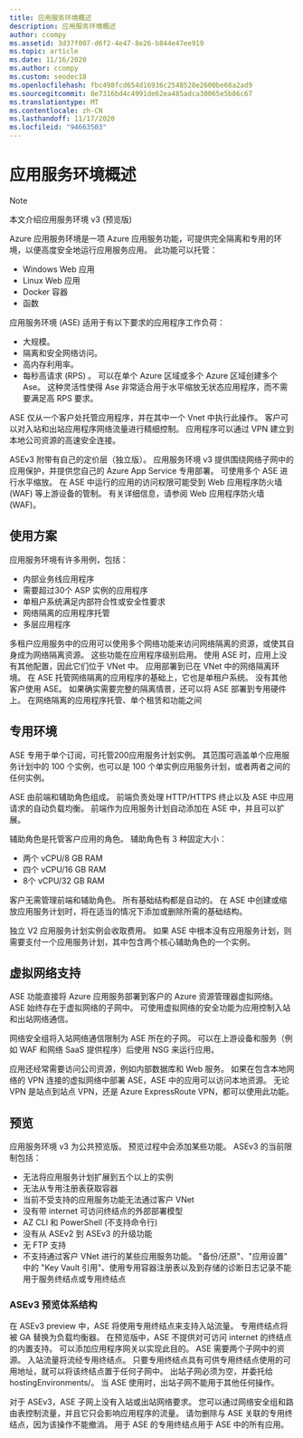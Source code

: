 ```yaml
---
title: 应用服务环境概述
description: 应用服务环境概述
author: ccompy
ms.assetid: 3d37f007-d6f2-4e47-8e26-b844e47ee919
ms.topic: article
ms.date: 11/16/2020
ms.author: ccompy
ms.custom: seodec18
ms.openlocfilehash: fbc498fcd654d16936c2548528e2600be68a2ad9
ms.sourcegitcommit: 8e7316bd4c4991de62ea485adca30065e5b86c67
ms.translationtype: MT
ms.contentlocale: zh-CN
ms.lasthandoff: 11/17/2020
ms.locfileid: "94663503"
---
```

# <a name="app-service-environment-overview"></a>应用服务环境概述 

> [!NOTE]
> 本文介绍应用服务环境 v3 (预览版) 
> 

Azure 应用服务环境是一项 Azure 应用服务功能，可提供完全隔离和专用的环境，以便高度安全地运行应用服务应用。 此功能可以托管：

- Windows Web 应用
- Linux Web 应用
- Docker 容器
- 函数

应用服务环境 (ASE) 适用于有以下要求的应用程序工作负荷：

- 大规模。
- 隔离和安全网络访问。
- 高内存利用率。
- 每秒高请求 (RPS) 。 可以在单个 Azure 区域或多个 Azure 区域创建多个 Ase。 这种灵活性使得 Ase 非常适合用于水平缩放无状态应用程序，而不需要满足高 RPS 要求。

ASE 仅从一个客户处托管应用程序，并在其中一个 Vnet 中执行此操作。 客户可以对入站和出站应用程序网络流量进行精细控制。 应用程序可以通过 VPN 建立到本地公司资源的高速安全连接。

ASEv3 附带有自己的定价层（独立版）。
应用服务环境 v3 提供围绕网络子网中的应用保护，并提供您自己的 Azure App Service 专用部署。
可使用多个 ASE 进行水平缩放。 在 ASE 中运行的应用的访问权限可能受到 Web 应用程序防火墙 (WAF) 等上游设备的管制。 有关详细信息，请参阅 Web 应用程序防火墙 (WAF)。

## <a name="usage-scenarios"></a>使用方案

应用服务环境有许多用例，包括：

- 内部业务线应用程序
- 需要超过30个 ASP 实例的应用程序
- 单租户系统满足内部符合性或安全性要求
- 网络隔离的应用程序托管
- 多层应用程序

多租户应用服务中的应用可以使用多个网络功能来访问网络隔离的资源，或使其自身成为网络隔离资源。 这些功能在应用程序级别启用。  使用 ASE 时，应用上没有其他配置，因此它们位于 VNet 中。 应用部署到已在 VNet 中的网络隔离环境。 在 ASE 托管网络隔离的应用程序的基础上，它也是单租户系统。 没有其他客户使用 ASE。 如果确实需要完整的隔离情景，还可以将 ASE 部署到专用硬件上。 在网络隔离的应用程序托管、单个租赁和功能之间 

## <a name="dedicated-environment"></a>专用环境
ASE 专用于单个订阅，可托管200应用服务计划实例。 其范围可涵盖单个应用服务计划中的 100 个实例，也可以是 100 个单实例应用服务计划，或者两者之间的任何实例。

ASE 由前端和辅助角色组成。 前端负责处理 HTTP/HTTPS 终止以及 ASE 中应用请求的自动负载均衡。 前端作为应用服务计划自动添加在 ASE 中，并且可以扩展。

辅助角色是托管客户应用的角色。 辅助角色有 3 种固定大小：

- 两个 vCPU/8 GB RAM
- 四个 vCPU/16 GB RAM
- 8个 vCPU/32 GB RAM

客户无需管理前端和辅助角色。 所有基础结构都是自动的。 在 ASE 中创建或缩放应用服务计划时，将在适当的情况下添加或删除所需的基础结构。

独立 V2 应用服务计划实例会收取费用。 如果 ASE 中根本没有应用服务计划，则需要支付一个应用服务计划，其中包含两个核心辅助角色的一个实例。

## <a name="virtual-network-support"></a>虚拟网络支持
ASE 功能直接将 Azure 应用服务部署到客户的 Azure 资源管理器虚拟网络。 ASE 始终存在于虚拟网络的子网中。 可使用虚拟网络的安全功能为应用控制入站和出站网络通信。

网络安全组将入站网络通信限制为 ASE 所在的子网。 可以在上游设备和服务（例如 WAF 和网络 SaaS 提供程序）后使用 NSG 来运行应用。

应用还经常需要访问公司资源，例如内部数据库和 Web 服务。 如果在包含本地网络的 VPN 连接的虚拟网络中部署 ASE，ASE 中的应用可以访问本地资源。 无论 VPN 是站点到站点 VPN，还是 Azure ExpressRoute VPN，都可以使用此功能。

## <a name="preview"></a>预览
应用服务环境 v3 为公共预览版。  预览过程中会添加某些功能。 ASEv3 的当前限制包括：

- 无法将应用服务计划扩展到五个以上的实例
- 无法从专用注册表获取容器
- 当前不受支持的应用服务功能无法通过客户 VNet
- 没有带 internet 可访问终结点的外部部署模型
- AZ CLI 和 PowerShell (不支持命令行) 
- 没有从 ASEv2 到 ASEv3 的升级功能
- 无 FTP 支持
- 不支持通过客户 VNet 进行的某些应用服务功能。 "备份/还原"、"应用设置" 中的 "Key Vault 引用"、使用专用容器注册表以及到存储的诊断日志记录不能用于服务终结点或专用终结点
    
### <a name="asev3-preview-architecture"></a>ASEv3 预览体系结构
在 ASEv3 preview 中，ASE 将使用专用终结点来支持入站流量。 专用终结点将被 GA 替换为负载均衡器。 在预览版中，ASE 不提供对可访问 internet 的终结点的内置支持。 可以添加应用程序网关以实现此目的。 ASE 需要两个子网中的资源。  入站流量将流经专用终结点。 只要专用终结点具有可供专用终结点使用的可用地址，就可以将该终结点置于任何子网中。  出站子网必须为空，并委托给 hostingEnvironments/。 当 ASE 使用时，出站子网不能用于其他任何操作。

对于 ASEv3，ASE 子网上没有入站或出站网络要求。 您可以通过网络安全组和路由表控制流量，并且它只会影响应用程序的流量。 请勿删除与 ASE 关联的专用终结点，因为该操作不能撤消。 用于 ASE 的专用终结点用于 ASE 中的所有应用。 
